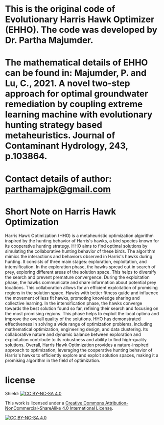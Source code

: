 # This is the original code of Evolutionary Harris Hawk Optimizer (EHHO). The code was developed by Dr. Partha Majumder.

# The mathematical details of EHHO can be found in: Majumder, P. and Lu, C., 2021. A novel two-step approach for optimal groundwater remediation by coupling extreme learning machine with evolutionary hunting strategy based metaheuristics. Journal of Contaminant Hydrology, 243, p.103864.

# Contact details of author: parthamajpk@gmail.com

# Short Note on Harris Hawk Optimization
Harris Hawk Optimization (HHO) is a metaheuristic optimization algorithm inspired by the hunting behavior of Harris's hawks, a bird species known for its cooperative hunting strategy. HHO aims to find optimal solutions by simulating the collaborative hunting behavior of these birds. The algorithm mimics the interactions and behaviors observed in Harris's hawks during hunting. It consists of three main stages: exploration, exploitation, and intensification. In the exploration phase, the hawks spread out in search of prey, exploring different areas of the solution space. This helps to diversify the search and prevent premature convergence. During the exploitation phase, the hawks communicate and share information about potential prey locations. This collaboration allows for an efficient exploitation of promising regions in the solution space. Hawks with better fitness guide and influence the movement of less fit hawks, promoting knowledge sharing and collective learning. In the intensification phase, the hawks converge towards the best solution found so far, refining their search and focusing on the most promising regions. This phase helps to exploit the local optima and improve the overall quality of the solutions. HHO has demonstrated effectiveness in solving a wide range of optimization problems, including mathematical optimization, engineering design, and data clustering. Its collaborative nature and dynamic balance between exploration and exploitation contribute to its robustness and ability to find high-quality solutions. Overall, Harris Hawk Optimization provides a nature-inspired approach to optimization, leveraging the cooperative hunting behavior of Harris's hawks to efficiently explore and exploit solution spaces, making it a promising algorithm in the field of optimization.

# license
Shield: [![CC BY-NC-SA 4.0][cc-by-nc-sa-shield]][cc-by-nc-sa]

This work is licensed under a
[Creative Commons Attribution-NonCommercial-ShareAlike 4.0 International License][cc-by-nc-sa].

[![CC BY-NC-SA 4.0][cc-by-nc-sa-image]][cc-by-nc-sa]

[cc-by-nc-sa]: http://creativecommons.org/licenses/by-nc-sa/4.0/
[cc-by-nc-sa-image]: https://licensebuttons.net/l/by-nc-sa/4.0/88x31.png
[cc-by-nc-sa-shield]: https://img.shields.io/badge/License-CC%20BY--NC--SA%204.0-lightgrey.svg
